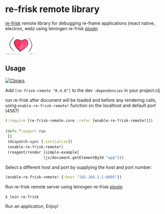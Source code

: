 # re-frisk remote library

[re-frisk](https://github.com/flexsurfer/re-frisk) remote library for debugging re-frame applications (react native, electron, web) using leiningen re-frisk [plugin](https://github.com/flexsurfer/lein-re-frisk)

[<img src="2016-01-01-starting-clojure-today.jpg" width="100">](https://github.com/flexsurfer/re-frisk)

## Usage

[![Clojars](https://img.shields.io/clojars/v/re-frisk-remote.svg)](https://clojars.org/re-frisk-remote)


Add `[re-frisk-remote "0.4.0"]` to the dev `:dependencies` in your project.clj
                                
run re-frisk after document will be loaded and before any rendering calls, using `enable-re-frisk-remote!` function on the localhost and default port (4567)

```clojure
(:require [re-frisk-remote.core :refer [enable-re-frisk-remote!]])

(defn ^:export run
 []
 (dispatch-sync [:initialize])
 (enable-re-frisk-remote!)
 (reagent/render [simple-example]
                 (js/document.getElementById "app")))
```

Select a different host and port by supplying the host and port number:

```clojure
(enable-re-frisk-remote! {:host "192.168.1.1:8095"})
```

Run re-frisk remote server using leiningen re-frisk [plugin](https://github.com/flexsurfer/lein-re-frisk)

`$ lein re-frisk`

Run an application,
Enjoy!